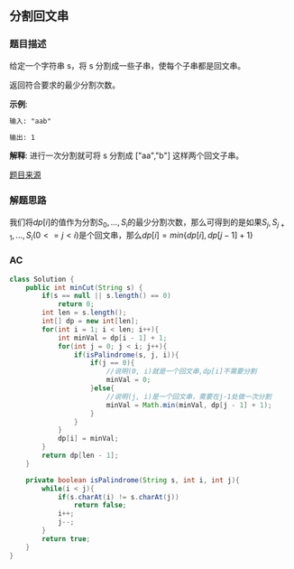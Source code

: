 ## 分割回文串

### 题目描述

给定一个字符串 s，将 s 分割成一些子串，使每个子串都是回文串。

返回符合要求的最少分割次数。

**示例**:

```markdown
输入: "aab"
```

```markdown
输出: 1
```

**解释**: 进行一次分割就可将 s 分割成 ["aa","b"] 这样两个回文子串。

[题目来源](https://leetcode-cn.com/problems/palindrome-partitioning-ii)

### 解题思路

我们将$dp[i]$的值作为分割$S_0, ..., S_i$的最少分割次数，那么可得到的是如果$S_j, S_{j+1}, ..., S_i(0<=j<i)$是个回文串，那么$dp[i]=min\{dp[i], dp[j - 1] + 1\}$

### AC

```java
class Solution {
    public int minCut(String s) {
        if(s == null || s.length() == 0)
            return 0;
        int len = s.length();
        int[] dp = new int[len];
        for(int i = 1; i < len; i++){
            int minVal = dp[i - 1] + 1;
            for(int j = 0; j < i; j++){
                if(isPalindrome(s, j, i)){
                    if(j == 0){
                        //说明(0, i)就是一个回文串,dp[i]不需要分割
                        minVal = 0;
                    }else{
                        //说明(j, i)是一个回文串，需要在j-1处做一次分割
                        minVal = Math.min(minVal, dp[j - 1] + 1);
                    }
                }
            }
            dp[i] = minVal;
        }
        return dp[len - 1];
    }

    private boolean isPalindrome(String s, int i, int j){
        while(i < j){
            if(s.charAt(i) != s.charAt(j))
                return false;
            i++;
            j--;
        }
        return true;
    }
}
```